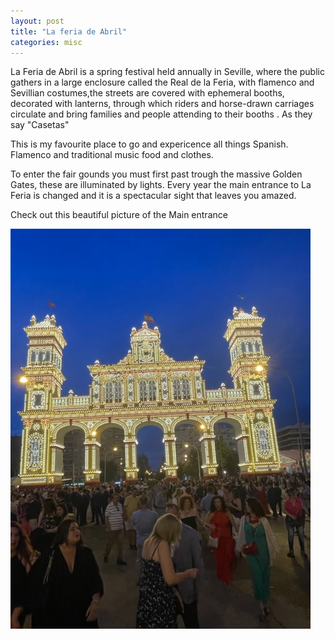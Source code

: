 ```yaml
---
layout: post
title: "La feria de Abril"
categories: misc
---
```


 La Feria de Abril is a spring festival held annually in Seville, where the public gathers in a large enclosure called the Real de la Feria, with flamenco and Sevillian costumes,the streets are covered with ephemeral booths, decorated with lanterns, through which riders and horse-drawn carriages circulate and bring families and people attending to their booths . As they say "Casetas"

 This is my favourite place to go and expericence all things Spanish. Flamenco and traditional music food and clothes.

 To enter the fair gounds you must first past trough the massive Golden Gates, these are illuminated by lights. Every year the main entrance to La Feria is changed and it is a spectacular sight that leaves you amazed.

 <p>Check out this beautiful picture of the Main entrance</p>
    <img src="/IMG_6260.jpg/" alt="Spain Vacation">
 
 
